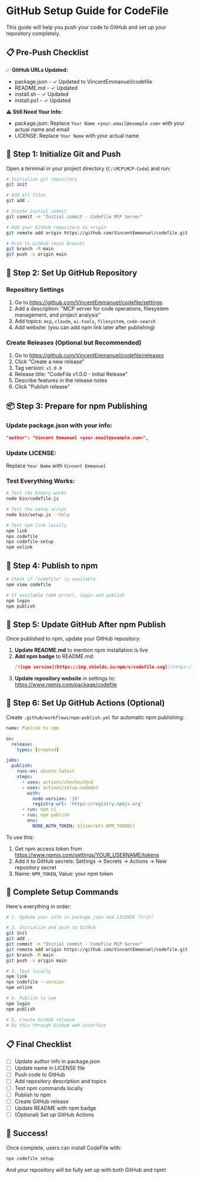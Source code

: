 # GitHub Setup Guide for CodeFile

This guide will help you push your code to GitHub and set up your repository completely.

## 📋 Pre-Push Checklist

✅ **GitHub URLs Updated:**
- package.json - ✓ Updated to VincentEmmanuel/codefile
- README.md - ✓ Updated
- install.sh - ✓ Updated  
- install.ps1 - ✓ Updated

⚠️ **Still Need Your Info:**
- package.json: Replace `Your Name <your.email@example.com>` with your actual name and email
- LICENSE: Replace `Your Name` with your actual name

## 🚀 Step 1: Initialize Git and Push

Open a terminal in your project directory (`C:\MCP\MCP-Code`) and run:

```bash
# Initialize git repository
git init

# Add all files
git add .

# Create initial commit
git commit -m "Initial commit - CodeFile MCP Server"

# Add your GitHub repository as origin
git remote add origin https://github.com/VincentEmmanuel/codefile.git

# Push to GitHub (main branch)
git branch -M main
git push -u origin main
```

## 📝 Step 2: Set Up GitHub Repository

### Repository Settings
1. Go to https://github.com/VincentEmmanuel/codefile/settings
2. Add a description: "MCP server for code operations, filesystem management, and project analysis"
3. Add topics: `mcp`, `claude`, `ai-tools`, `filesystem`, `code-search`
4. Add website: (you can add npm link later after publishing)

### Create Releases (Optional but Recommended)
1. Go to https://github.com/VincentEmmanuel/codefile/releases
2. Click "Create a new release"
3. Tag version: `v1.0.0`
4. Release title: "CodeFile v1.0.0 - Initial Release"
5. Describe features in the release notes
6. Click "Publish release"

## 📦 Step 3: Prepare for npm Publishing

### Update package.json with your info:
```json
"author": "Vincent Emmanuel <your.email@example.com>",
```

### Update LICENSE:
Replace `Your Name` with `Vincent Emmanuel`

### Test Everything Works:
```bash
# Test the binary works
node bin/codefile.js

# Test the setup script
node bin/setup.js --help

# Test npm link locally
npm link
npx codefile
npx codefile-setup
npm unlink
```

## 🎯 Step 4: Publish to npm

```bash
# Check if "codefile" is available
npm view codefile

# If available (404 error), login and publish
npm login
npm publish
```

## 📢 Step 5: Update GitHub After npm Publish

Once published to npm, update your GitHub repository:

1. **Update README.md** to mention npm installation is live
2. **Add npm badge** to README.md:
   ```markdown
   [![npm version](https://img.shields.io/npm/v/codefile.svg)](https://www.npmjs.com/package/codefile)
   ```
3. **Update repository website** in settings to: https://www.npmjs.com/package/codefile

## 🔄 Step 6: Set Up GitHub Actions (Optional)

Create `.github/workflows/npm-publish.yml` for automatic npm publishing:

```yaml
name: Publish to npm

on:
  release:
    types: [created]

jobs:
  publish:
    runs-on: ubuntu-latest
    steps:
      - uses: actions/checkout@v3
      - uses: actions/setup-node@v3
        with:
          node-version: '18'
          registry-url: 'https://registry.npmjs.org'
      - run: npm ci
      - run: npm publish
        env:
          NODE_AUTH_TOKEN: ${{secrets.NPM_TOKEN}}
```

To use this:
1. Get npm access token from https://www.npmjs.com/settings/YOUR_USERNAME/tokens
2. Add it to GitHub secrets: Settings → Secrets → Actions → New repository secret
3. Name: `NPM_TOKEN`, Value: your npm token

## 🎉 Complete Setup Commands

Here's everything in order:

```bash
# 1. Update your info in package.json and LICENSE first!

# 2. Initialize and push to GitHub
git init
git add .
git commit -m "Initial commit - CodeFile MCP Server"
git remote add origin https://github.com/VincentEmmanuel/codefile.git
git branch -M main
git push -u origin main

# 3. Test locally
npm link
npx codefile --version
npm unlink

# 4. Publish to npm
npm login
npm publish

# 5. Create GitHub release
# Do this through GitHub web interface
```

## 📋 Final Checklist

- [ ] Update author info in package.json
- [ ] Update name in LICENSE file
- [ ] Push code to GitHub
- [ ] Add repository description and topics
- [ ] Test npm commands locally
- [ ] Publish to npm
- [ ] Create GitHub release
- [ ] Update README with npm badge
- [ ] (Optional) Set up GitHub Actions

## 🎊 Success!

Once complete, users can install CodeFile with:
```bash
npx codefile setup
```

And your repository will be fully set up with both GitHub and npm!

